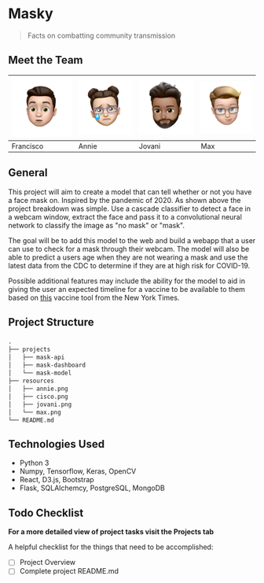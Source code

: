 # Masky

> Facts on combatting community transmission

## Meet the Team

<img src="/resources/cisco.png" width="175" /> | <img src="resources/annie.png" width="175" /> | <img src="/resources/jovani.png" width="175" /> | <img src="resources/max.png" width="175" />
-- | -- | -- | --
Francisco | Annie | Jovani | Max

## General

This project will aim to create a model that can tell whether or not you have a face mask on. Inspired by the pandemic of 2020.
As shown above the project breakdown was simple. Use a cascade classifier to detect a face in a webcam window, extract the face and pass it to a convolutional neural network to classify the image as "no mask" or "mask".

The goal will be to add this model to the web and build a webapp that a user can use to check for a mask through their webcam. The model will also be able to predict a users age when they are not wearing a mask and use the latest data from the CDC to determine if they are at high risk for COVID-19.

Possible additional features may include the ability for the model to aid in giving the user an expected timeline for a vaccine to be available to them based on [this](https://www.nytimes.com/interactive/2020/12/03/opinion/covid-19-vaccine-timeline.html) vaccine tool from the New York Times.

## Project Structure

```
.
├── projects
│   ├── mask-api
│   ├── mask-dashboard
│   └── mask-model
├── resources
│   ├── annie.png
│   ├── cisco.png
│   ├── jovani.png
│   └── max.png
└── README.md
```

## Technologies Used

- Python 3
- Numpy, Tensorflow, Keras, OpenCV
- React, D3.js, Bootstrap
- Flask, SQLAlchemcy, PostgreSQL, MongoDB

## Todo Checklist

**For a more detailed view of project tasks visit the Projects tab**

A helpful checklist for the things that need to be accomplished:

- [ ] Project Overview
- [ ] Complete project README.md
